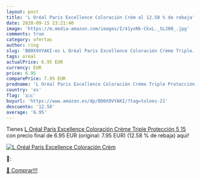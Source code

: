 ```yaml
---
layout: post
title: 'L Oréal Paris Excellence Coloración Crèm al 12.58 % de rebaja'
date: 2020-09-15 23:21:40
image: 'https://m.media-amazon.com/images/I/41yxNk-CkxL._SL200_.jpg'
comments: true
category: ofertas
author: ring
slug: 'B00X9VYAKI-es L Oréal Paris Excellence Coloración Crème Triple...'
tags: oréal
actualPrice: 6.95 EUR
currency: EUR
price: 6.95
comparePrice: 7.95 EUR
prodname: 'L Oréal Paris Excellence Coloración Crème Triple Protección 5 15'
country: 'es'
flag: '🇪🇸'
buyurl: 'https://www.amazon.es/dp/B00X9VYAKI/?tag=tolees-21'
descuento: '12.58'
average: '6.95'
---
```


Tienes [L Oréal Paris Excellence Coloración Crème Triple Protección 5 15](https://www.amazon.es/dp/B00X9VYAKI/?tag=tolees-21) con precio final de  6.95 EUR (original: 7.95 EUR) (12.58 %  de rebaja) aqui!

[![L Oréal Paris Excellence Coloración Crèm](https://m.media-amazon.com/images/I/41yxNk-CkxL._SL200_.jpg)](https://www.amazon.es/dp/B00X9VYAKI/?tag=tolees-21)

🔎:


[🛒 Comprar!!!](https://www.amazon.es/dp/B00X9VYAKI/?tag=tolees-21)
